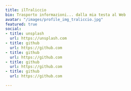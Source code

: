 ```yaml
---
title: ilTraliccio
bio: Trasporto informazioni... dalla mia testa al Web
avatar: "/images/profile_img_traliccio.jpg"
featured: true
social:
- title: unsplash
  url: https://unsplash.com
- title: github
  url: https://github.com
- title: github
  url: https://github.com
- title: github
  url: https://github.com
- title: github
  url: https://github.com

---
```

